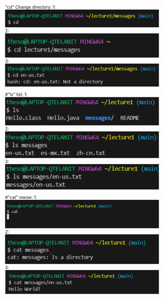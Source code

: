 "cd" Change directory:
1:![image](1lab1.png)
2: ![image](2lab1.png)
3: ![image](3lab1.png)


#"ls" list:
1: ![image](4lab1.png)
2: ![image](5lab1.png)
3: ![image](6lab1.png)


#"cat" meow:
1: ![image](7lab1.png)
2: ![image](8lab1.png)
3: ![image](9lab1.png)
